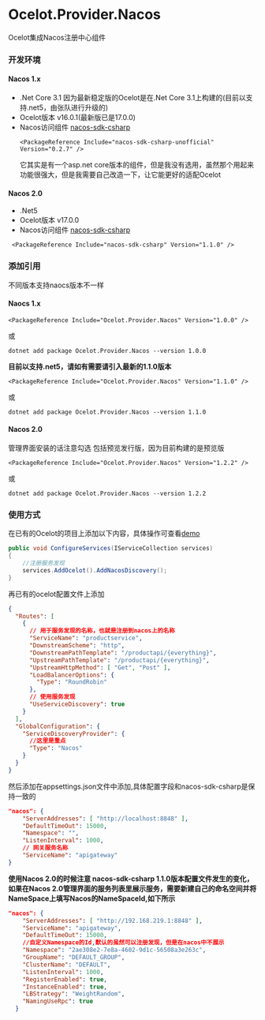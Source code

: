 # Ocelot.Provider.Nacos
Ocelot集成Nacos注册中心组件

### 开发环境

#### Nacos 1.x
+ .Net Core 3.1 因为最新稳定版的Ocelot是在.Net Core 3.1上构建的(目前以支持.net5，由张队进行升级的)
+ Ocelot版本 v16.0.1(最新版已是17.0.0)
+ Nacos访问组件 [nacos-sdk-csharp](https://github.com/catcherwong/nacos-sdk-csharp)
  ```
  <PackageReference Include="nacos-sdk-csharp-unofficial" Version="0.2.7" />
  ```
  它其实是有一个asp.net core版本的组件，但是我没有选用，虽然那个用起来功能很强大，但是我需要自己改造一下，让它能更好的适配Ocelot
  
#### Nacos 2.0
+ .Net5
+ Ocelot版本 v17.0.0
+ Nacos访问组件 [nacos-sdk-csharp](https://github.com/nacos-group/nacos-sdk-csharp)

```
 <PackageReference Include="nacos-sdk-csharp" Version="1.1.0" />
```

### 添加引用
不同版本支持naocs版本不一样

#### Naocs 1.x
```
<PackageReference Include="Ocelot.Provider.Nacos" Version="1.0.0" />
```
或
```
dotnet add package Ocelot.Provider.Nacos --version 1.0.0
```
<b>目前以支持.net5，请如有需要请引入最新的1.1.0版本</b>
```
<PackageReference Include="Ocelot.Provider.Nacos" Version="1.1.0" />
```
或
```
dotnet add package Ocelot.Provider.Nacos --version 1.1.0
```

#### Nacos 2.0

管理界面安装的话注意勾选 包括预览发行版，因为目前构建的是预览版
```
<PackageReference Include="Ocelot.Provider.Nacos" Version="1.2.2" />
```
或
```
dotnet add package Ocelot.Provider.Nacos --version 1.2.2
```

### 使用方式
在已有的Ocelot的项目上添加以下内容，具体操作可查看[demo](https://github.com/softlgl/Ocelot.Provider.Nacos/tree/master/demo/ApiGatewayDemo)
```cs
public void ConfigureServices(IServiceCollection services)
{
    //注册服务发现
    services.AddOcelot().AddNacosDiscovery();
}
```
再已有的ocelot配置文件上添加
```json
{
  "Routes": [
    {
      // 用于服务发现的名称，也就是注册到nacos上的名称
      "ServiceName": "productservice",
      "DownstreamScheme": "http",
      "DownstreamPathTemplate": "/productapi/{everything}",
      "UpstreamPathTemplate": "/productapi/{everything}",
      "UpstreamHttpMethod": [ "Get", "Post" ],
      "LoadBalancerOptions": {
        "Type": "RoundRobin"  
      },
      // 使用服务发现
      "UseServiceDiscovery": true
    }
  ],
  "GlobalConfiguration": {
    "ServiceDiscoveryProvider": {
      //这里是重点
      "Type": "Nacos"
    }
  }
}
```
然后添加在appsettings.json文件中添加,具体配置字段和nacos-sdk-csharp是保持一致的
```json
"nacos": {
    "ServerAddresses": [ "http://localhost:8848" ],
    "DefaultTimeOut": 15000,
    "Namespace": "",
    "ListenInterval": 1000,
    // 网关服务名称
    "ServiceName": "apigateway"
}
```
**使用Nacos 2.0的时候注意 nacos-sdk-csharp 1.1.0版本配置文件发生的变化，如果在Nacos 2.0管理界面的服务列表里展示服务，需要新建自己的命名空间并将NameSpace上填写Nacos的NameSpaceId,如下所示**
```json
"nacos": {
    "ServerAddresses": [ "http://192.168.219.1:8848" ],
    "ServiceName": "apigateway",
    "DefaultTimeOut": 15000,
    //自定义Namespace的Id,默认的虽然可以注册发现，但是在nacos中不展示
    "Namespace": "2ae308e2-7e8a-4602-9d1c-56508a3e263c",
    "GroupName": "DEFAULT_GROUP",
    "ClusterName": "DEFAULT",
    "ListenInterval": 1000,
    "RegisterEnabled": true,
    "InstanceEnabled": true,
    "LBStrategy": "WeightRandom",
    "NamingUseRpc": true
  }
```

